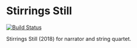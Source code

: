 Stirrings Still
===============

[![Build Status](
    https://travis-ci.org/trevorbaca/stirrings_still.svg)](
    https://travis-ci.org/trevorbaca/stirrings_still)
<!---
[![Code style: black](
    https://img.shields.io/badge/code%20style-black-000000.svg)](
    https://github.com/ambv/black)
-->

Stirrings Still (2018) for narrator and string quartet.
